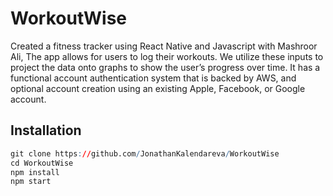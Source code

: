 # WorkoutWise

Created a fitness tracker using React Native and Javascript with Mashroor Ali, The app allows for users to log their workouts. We
utilize these inputs to project the data onto graphs to show the user’s progress over time. It has a functional account
authentication system that is backed by AWS, and optional account creation using an existing Apple, Facebook, or Google
account.

## Installation

```r
git clone https://github.com/JonathanKalendareva/WorkoutWise
cd WorkoutWise
npm install
npm start
```
